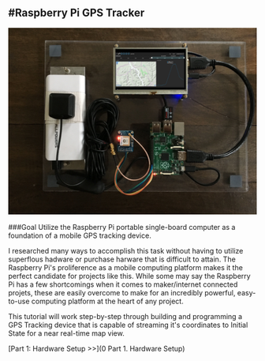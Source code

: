 #Raspberry Pi GPS Tracker
-----

![GPS Hero](./img/gpshero.jpg)

###Goal
Utilize the Raspberry Pi portable single-board computer as a foundation of a mobile GPS tracking device.

I researched many ways to accomplish this task without having to utilize superflous hadware or purchase harware that is difficult to attain. The Raspberry Pi's proliference as a mobile computing platform makes it the perfect candidate for projects like this. While some may say the Raspberry Pi has a few shortcomings when it comes to maker/internet connected projets, these are easily overcome to make for an incredibly powerful, easy-to-use computing platform at the heart of any project.

This tutorial will work step-by-step through building and programming a GPS Tracking device that is capable of streaming it's coordinates to Initial State for a near real-time map view.

[Part 1: Hardware Setup >>](0 Part 1. Hardware Setup)